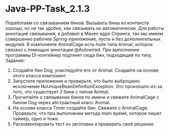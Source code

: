 # Java-PP-Task_2.1.3
Поработаем со связыванием бинов.
Вызывать бины из контекста хорошо, но не так удобно, как связывать их автоматически.
Для работы аннотаций связывания, я добавил в Maven ядро Cпринга, так мы имеем совершенно 
рабочее Spring-приложение, пусть и без дополнительных модулей.
В компоненте AnimalCage есть поле типа Animal, которое связано с помощью аннотации @Autowired.
При выполнении программы DI-контейнер подтянет сюда бин, подходящий по типу.
Задание:
1) Создайте бин Dog, унаследуйте его от Animal. Создайте на основе этого класса компонент.
2) Запустите приложение и проверьте, что было выброшено исключение NoUniqueBeanDefinitionException.
Это произошло из-за того, что существует 2 бина с типом Animal.
3) Прочитайте о связывании бинов по имени и свяжите AnimalCage c бином Dog через абстрактный класс Animal.
4) На основе класса Timer создайте бин. Свяжите с AnimalCage. Проверьте, что при выполнении 
метода main время, которое пишет таймер, одно и тоже.
5) Раскоментировать тест из заготовки и проверить своё решение.

